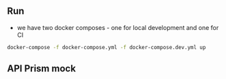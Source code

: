 ## Run
- we have two docker composes - one for local development and one for CI
```bash
docker-compose -f docker-compose.yml -f docker-compose.dev.yml up
```

## API Prism mock
